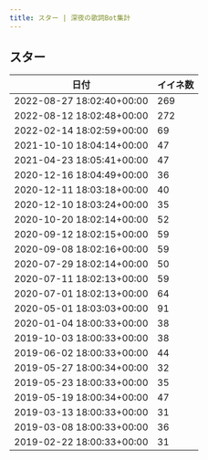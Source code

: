 ```yaml
---
title: スター | 深夜の歌詞Bot集計
---
```

## スター

|日付|イイネ数|
|-|-|
|2022-08-27 18:02:40+00:00|269|
|2022-08-12 18:02:48+00:00|272|
|2022-02-14 18:02:59+00:00|69|
|2021-10-10 18:04:14+00:00|47|
|2021-04-23 18:05:41+00:00|47|
|2020-12-16 18:04:49+00:00|36|
|2020-12-11 18:03:18+00:00|40|
|2020-12-10 18:03:24+00:00|35|
|2020-10-20 18:02:14+00:00|52|
|2020-09-12 18:02:15+00:00|59|
|2020-09-08 18:02:16+00:00|59|
|2020-07-29 18:02:14+00:00|50|
|2020-07-11 18:02:13+00:00|59|
|2020-07-01 18:02:13+00:00|64|
|2020-05-01 18:03:03+00:00|91|
|2020-01-04 18:00:33+00:00|38|
|2019-10-03 18:00:33+00:00|38|
|2019-06-02 18:00:33+00:00|44|
|2019-05-27 18:00:34+00:00|32|
|2019-05-23 18:00:33+00:00|35|
|2019-05-19 18:00:34+00:00|47|
|2019-03-13 18:00:33+00:00|31|
|2019-03-08 18:00:33+00:00|36|
|2019-02-22 18:00:33+00:00|31|
